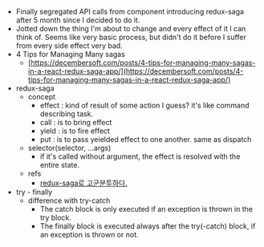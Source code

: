 - Finally segregated API calls from component introducing redux-saga after 5 month since I decided to do it.
- Jotted down the thing I'm about to change and every effect of it I can think of. Seems like very basic process, but didn't do it before I suffer from every side effect very bad.
- 4 Tips for Managing Many sagas
  - [https://decembersoft.com/posts/4-tips-for-managing-many-sagas-in-a-react-redux-saga-app/](https://decembersoft.com/posts/4-tips-for-managing-many-sagas-in-a-react-redux-saga-app/)
- redux-saga
  - concept
    - effect : kind of result of some action I guess? it's like command describing task.
    - call : is to bring effect
    - yield : is to fire effect
    - put : is to pass yeielded effect to one another. same as dispatch
  - selector(selector, ...args)
    - if it's called without argument, the effect is resolved with the entire state.
  - refs
    - [redux-saga로 고군분투하다.](https://github.com/reactkr/learn-react-in-korean/blob/master/translated/deal-with-async-process-by-redux-saga.md)
- try - finally
  - difference with try-catch
    - The catch block is only executed if an exception is thrown in the try block.
    - The finally block is executed always after the try(-catch) block, if an exception is thrown or not.
